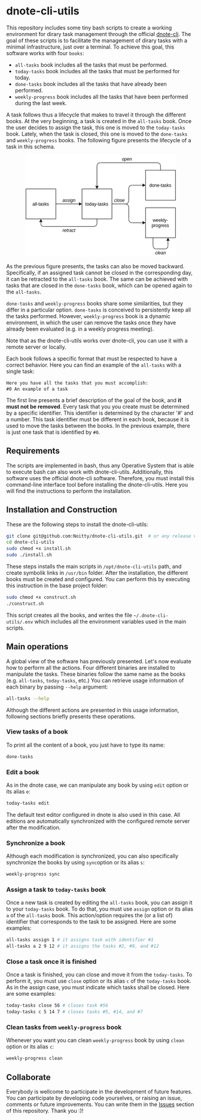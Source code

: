 # dnote-cli-utils
This repository includes some tiny bash scripts to create a working environment for dirary task management through the official [dnote-cli](https://github.com/dnote/dnote). The goal of these scripts is to facilitate the management of dirary tasks with a minimal infrastructure, just over a terminal. To achieve this goal, this software works with four `books`:

- `all-tasks` book includes all the tasks that must be performed.
- `today-tasks` book includes all the tasks that must be performed for today.
- `done-tasks` book includes all the tasks that have already been performed.
- `weekly-progress` book includes all the tasks that have been performed during the last week.

A task follows thus a lifecycle that makes to travel it through the different books. At the very beginning, a task is created in the `all-tasks` book. Once the user decides to assign the task, this one is moved to the `today-tasks` book. Lately, when the task is closed, this one is moved to the `done-tasks` and `weekly-progress` books. The following figure presents the lifecycle of a task in this schema.

<p align="center">
<img src="https://github.com/Noitty/dnote-cli-utils/blob/main/doc/res/block-diagram.png"
     alt="Lifecycle of a task" />
</p>

As the previous figure presents, the tasks can also be moved backward. Specifically, if an assigned task cannot be closed in the corresponding day, it can be retracted to the `all-tasks` book. The same can be achieved with tasks that are closed in the `done-tasks` book, which can be opened again to the `all-tasks`.

`done-tasks` and `weekly-progress` books share some similarities, but they differ in a particular option. `done-tasks` is conceived to persistently keep all the tasks performed. However, `weekly-progress` book is a dynamic environment, in which the user can remove the tasks once they have already been evaluated (e.g. in a weekly progress meeting). 

Note that as the dnote-cli-utils works over dnote-cli, you can use it with a remote server or locally.

Each book follows a specific format that must be respected to have a correct behavior. Here you can find an example of the `all-tasks` with a single task:
```
Here you have all the tasks that you must accomplish:
#0 An example of a task 
```
The first line presents a brief description of the goal of the book, and **it must not be removed**. Every task that you you create must be determined by a specific identifier. This identifier is determined by the character '#' and a number. This task identifier must be different in each book, because it is used to move the tasks between the books. In the previous example, there is just one task that is identified by `#0`.

## Requirements
The scripts are implemented in bash, thus any Operative System that is able to execute bash can also work with dnote-cli-utils. Additionally, this software uses the official dnote-cli software. Therefore, you must install this command-line interface tool before installing the dnote-cli-utils. Here you will find the instructions to perform the installation. 

## Installation and Construction
These are the following steps to install the dnote-cli-utils:
```bash
git clone git@github.com:Noitty/dnote-cli-utils.git  # or any release version
cd dnote-cli-utils
sudo chmod +x install.sh
sudo ./install.sh
```
These steps installs the main scripts in `/opt/dnote-cli-utils` path, and create symbolik links in `/usr/bin` folder. After the installation, the different books must be created and configured. You can perform this by executing this instruction in the base project folder:
```bash
sudo chmod +x construct.sh
./construct.sh
```
This script creates all the books, and writes the file `~/.dnote-cli-utils/.env` which includes all the environment variables used in the main scripts.

## Main operations
A global view of the software has previously presented. Let's now evaluate how to perform all the actions. Four different binaries are installed to manipulate the tasks. These binaries follow the same name as the books (e.g. `all-tasks`, `today-tasks`, etc.) You can retrieve usage information of each binary by passing `--help` argument:
```bash
all-tasks --help
```
Although the different actions are presented in this usage information, following sections briefly presents these operations.

### View tasks of a book
To print all the content of a book, you just have to type its name:
```bash
done-tasks
```

### Edit a book
As in the dnote case, we can manipulate any book by using `edit` option or its alias `e`:
```bash
today-tasks edit
```
The default text editor configured in dnote is also used in this case. All editions are automatically synchronized with the configured remote server after the modification. 

### Synchronize a book
Although each modification is synchronized, you can also specifically synchronize the books by using `sync`option or its alias `s`:
```bash
weekly-progress sync
```

### Assign a task to `today-tasks` book
Once a new task is created by editing the `all-tasks` book, you can assign it to your `today-tasks` book. To do that, you must use `assign` option or its alias `a` of the `all-tasks` book. This action/option requires the (or a list of) identifier that corresponds to the task to be assigned. Here are some examples:
```bash
all-tasks assign 1 # it assigns task with identifier #1
all-tasks a 2 9 12 # it assigns the tasks #2, #9, and #12
```

### Close a task once it is finished
Once a task is finished, you can close and move it from the `today-tasks`. To perform it, you must use `close` option or its alias `c` of the `today-tasks` book. As in the assign case, you must indicate which tasks shall be closed. Here are some examples:
```bash
today-tasks close 56 # closes task #56
today-tasks c 5 14 7 # closes tasks #5, #14, and #7
```

### Clean tasks from `weekly-progress` book
Whenever you want you can clean `weekly-progress` book by using `clean` option or its alias `c`:
```bash
weekly-progress clean
```

## Collaborate
Everybody is wellcome to participate in the development of future features. You can participate by developing code yourselves, or raising an issue, comments or future improvements. You can write them in the [Issues](https://github.com/Noitty/dnote-cli-utils/issues) section of this repository. Thank you :)!
